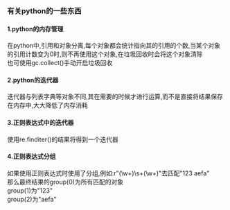 ### 有关python的一些东西

#### 1.python的内存管理
在python中,引用和对象分离,每个对象都会统计指向其的引用的个数,当某个对象的引用计数变为0时,则不再使用这个对象,在垃圾回收时会将这个对象清除  
也可使用gc.collect()手动开启垃圾回收

#### 2.python的迭代器
迭代器与列表字典等对象不同,其在需要的时候才进行运算,而不是直接将结果保存在内存中,大大降低了内存消耗  

#### 3.正则表达式中的迭代器
使用re.finditer()的结果将得到一个迭代器

#### 4.正则表达式分组
如果使用正则表达式时使用了分组,例如:r"(\w+)\s+(\w+)"去匹配"123 aefa"  
那么最终结果的group(0)为所有匹配的对象  
group(1)为"123"  
group(2)为"aefa"
